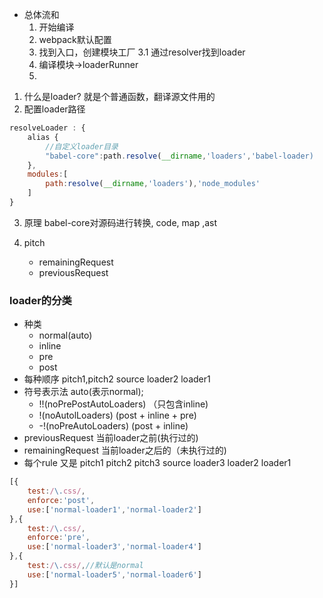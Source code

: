 * 总体流和
    1. 开始编译
    2. webpack默认配置
    3. 找到入口，创建模块工厂
        3.1 通过resolver找到loader
    4. 编译模块->loaderRunner
    5. 

1. 什么是loader?
就是个普通函数，翻译源文件用的
2. 配置loader路径
```js
resolveLoader : {
    alias {
        //自定义loader目录
        "babel-core":path.resolve(__dirname,'loaders','babel-loader)
    },
    modules:[
        path:resolve(__dirname,'loaders'),'node_modules'
    ]
}
```
3. 原理
babel-core对源码进行转换, code, map ,ast

4. pitch
    * remainingRequest
    * previousRequest
### loader的分类
* 种类
    * normal(auto)
    * inline
    * pre
    * post
* 每种顺序
    pitch1,pitch2  source  loader2  loader1
* 符号表示法
auto(表示normal);
    * !!(noPrePostAutoLoaders) （只包含inline)
    * !(noAutolLoaders) (post + inline + pre)
    * -!(noPreAutoLoaders) (post + inline)
* previousRequest
    当前loader之前(执行过的)
* remainingRequest
    当前loader之后的（未执行过的)
* 每个rule
又是 pitch1 pitch2 pitch3  source  loader3  loader2  loader1
```javascript
[{
    test:/\.css/,
    enforce:'post',
    use:['normal-loader1','normal-loader2']
},{
    test:/\.css/,
    enforce:'pre',
    use:['normal-loader3','normal-loader4']
},{
    test:/\.css/,//默认是normal
    use:['normal-loader5','normal-loader6']
}]
```
